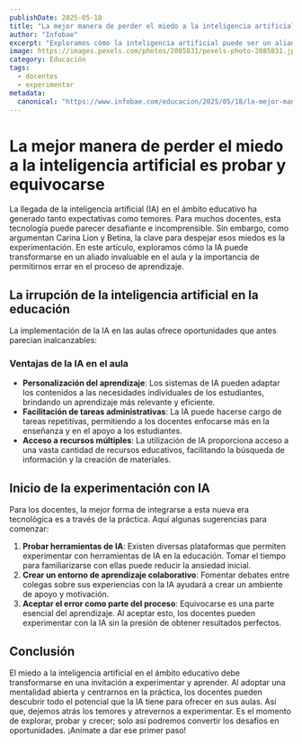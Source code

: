 ```yaml
---
publishDate: 2025-05-18
title: "La mejor manera de perder el miedo a la inteligencia artificial es probar y equivocarse"
author: "Infobae"
excerpt: "Exploramos cómo la inteligencia artificial puede ser un aliado en la educación y la importancia de la experimentación para docentes."
image: https://images.pexels.com/photos/2085831/pexels-photo-2085831.jpeg
category: Educación
tags:
  - docentes
  - experimentar
metadata:
  canonical: "https://www.infobae.com/educacion/2025/05/18/la-mejor-manera-de-perder-el-miedo-a-la-inteligencia-artificial-es-probar-y-equivocarse/"
---
```


# La mejor manera de perder el miedo a la inteligencia artificial es probar y equivocarse

La llegada de la inteligencia artificial (IA) en el ámbito educativo ha generado tanto expectativas como temores. Para muchos docentes, esta tecnología puede parecer desafiante e incomprensible. Sin embargo, como argumentan Carina Lion y Betina, la clave para despejar esos miedos es la experimentación. En este artículo, exploramos cómo la IA puede transformarse en un aliado invaluable en el aula y la importancia de permitirnos errar en el proceso de aprendizaje.

## La irrupción de la inteligencia artificial en la educación

La implementación de la IA en las aulas ofrece oportunidades que antes parecían inalcanzables:

### Ventajas de la IA en el aula

- **Personalización del aprendizaje**: Los sistemas de IA pueden adaptar los contenidos a las necesidades individuales de los estudiantes, brindando un aprendizaje más relevante y eficiente.
- **Facilitación de tareas administrativas**: La IA puede hacerse cargo de tareas repetitivas, permitiendo a los docentes enfocarse más en la enseñanza y en el apoyo a los estudiantes.
- **Acceso a recursos múltiples**: La utilización de IA proporciona acceso a una vasta cantidad de recursos educativos, facilitando la búsqueda de información y la creación de materiales.

## Inicio de la experimentación con IA

Para los docentes, la mejor forma de integrarse a esta nueva era tecnológica es a través de la práctica. Aquí algunas sugerencias para comenzar:

1. **Probar herramientas de IA**: Existen diversas plataformas que permiten experimentar con herramientas de IA en la educación. Tomar el tiempo para familiarizarse con ellas puede reducir la ansiedad inicial.
2. **Crear un entorno de aprendizaje colaborativo**: Fomentar debates entre colegas sobre sus experiencias con la IA ayudará a crear un ambiente de apoyo y motivación.
3. **Aceptar el error como parte del proceso**: Equivocarse es una parte esencial del aprendizaje. Al aceptar esto, los docentes pueden experimentar con la IA sin la presión de obtener resultados perfectos.

## Conclusión

El miedo a la inteligencia artificial en el ámbito educativo debe transformarse en una invitación a experimentar y aprender. Al adoptar una mentalidad abierta y centrarnos en la práctica, los docentes pueden descubrir todo el potencial que la IA tiene para ofrecer en sus aulas. Así que, dejemos atrás los temores y atrevernos a experimentar. Es el momento de explorar, probar y crecer; solo así podremos convertir los desafíos en oportunidades. ¡Anímate a dar ese primer paso!
